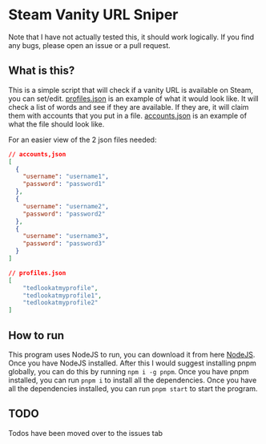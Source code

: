 # Steam Vanity URL Sniper

Note that I have not actually tested this, it should work logically. If you find any bugs, please open an issue or a pull request.

## What is this?

This is a simple script that will check if a vanity URL is available on Steam, you can set/edit. [profiles.json](./config//profiles.example.json) is an example of what it would look like. It will check a list of words and see if they are available. If they are, it will claim them with accounts that you put in a file. [accounts.json](./config/accounts.example.json) is an example of what the file should look like.

For an easier view of the 2 json files needed:

```json
// accounts,json
[
  {
    "username": "username1",
    "password": "password1"
  },
  {
    "username": "username2",
    "password": "password2"
  },
  {
    "username": "username3",
    "password": "password3"
  }
]
```

```json
// profiles.json
[
    "tedlookatmyprofile", 
    "tedlookatmyprofile1", 
    "tedlookatmyprofile2"
]

```

## How to run

This program uses NodeJS to run, you can download it from here [NodeJS](https://nodejs.org/en/). Once you have NodeJS installed. After this I would suggest installing pnpm globally, you can do this by running `npm i -g pnpm`. Once you have pnpm installed, you can run `pnpm i` to install all the dependencies. Once you have all the dependencies installed, you can run `pnpm start` to start the program.

## TODO

Todos have been moved over to the issues tab
